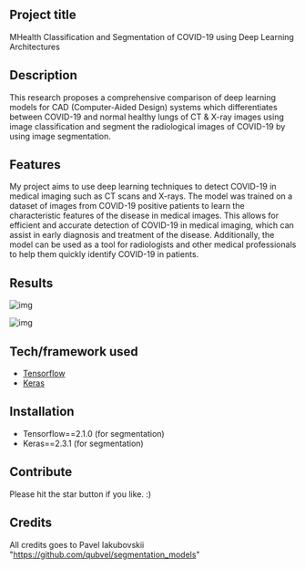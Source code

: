 ## Project title
MHealth Classification and Segmentation of COVID-19 using Deep Learning Architectures

## Description
This research proposes a comprehensive comparison of deep learning models for CAD (Computer-Aided Design) systems which differentiates between COVID-19 and normal healthy lungs of CT & X-ray images using image classification and segment the radiological images of COVID-19 by using image segmentation.

 ## Features
My project aims to use deep learning techniques to detect COVID-19 in medical imaging such as CT scans and X-rays. The model was trained on a dataset of images from COVID-19 positive patients to learn the characteristic features of the disease in medical images. This allows for efficient and accurate detection of COVID-19 in medical imaging, which can assist in early diagnosis and treatment of the disease. Additionally, the model can be used as a tool for radiologists and other medical professionals to help them quickly identify COVID-19 in patients.

## Results
![img](https://github.com/akmmes/MHealth-CLassification-Segmentation-of-COVID-19-using-Deep-Learning-Architectures/blob/main/Results%20and%20Diagrams/segmented%20images%20(Ground%20Truth%20vs%20Predicted).png)

![img](https://github.com/akmmes/MHealth-CLassification-Segmentation-of-COVID-19-using-Deep-Learning-Architectures/blob/main/Results%20and%20Diagrams/Pixelwise%20Accuracy%20Reuslt%20%22medical%20segmentation%20dataset%22.png)


## Tech/framework used
- [Tensorflow](https://www.tensorflow.org)
- [Keras](https://keras.io/)


## Installation
- Tensorflow==2.1.0 (for segmentation)
- Keras==2.3.1 (for segmentation)

## Contribute
Please hit the star button if you like. :)

## Credits
All credits goes to Pavel Iakubovskii "https://github.com/qubvel/segmentation_models"
